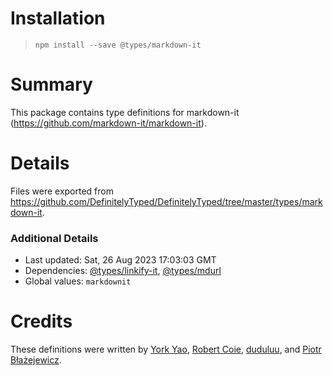 # Installation
> `npm install --save @types/markdown-it`

# Summary
This package contains type definitions for markdown-it (https://github.com/markdown-it/markdown-it).

# Details
Files were exported from https://github.com/DefinitelyTyped/DefinitelyTyped/tree/master/types/markdown-it.

### Additional Details
 * Last updated: Sat, 26 Aug 2023 17:03:03 GMT
 * Dependencies: [@types/linkify-it](https://npmjs.com/package/@types/linkify-it), [@types/mdurl](https://npmjs.com/package/@types/mdurl)
 * Global values: `markdownit`

# Credits
These definitions were written by [York Yao](https://github.com/plantain-00), [Robert Coie](https://github.com/rapropos), [duduluu](https://github.com/duduluu), and [Piotr Błażejewicz](https://github.com/peterblazejewicz).
